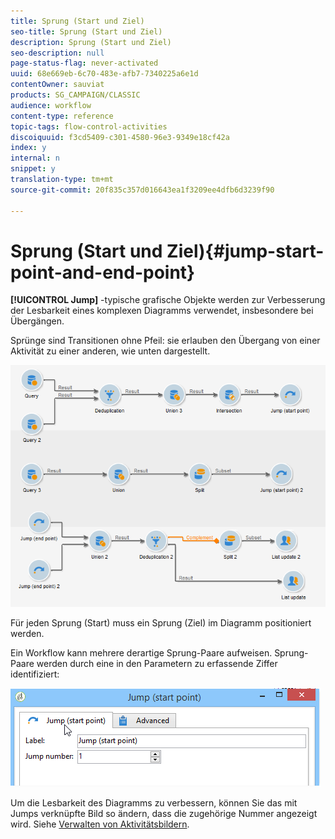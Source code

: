 ```yaml
---
title: Sprung (Start und Ziel)
seo-title: Sprung (Start und Ziel)
description: Sprung (Start und Ziel)
seo-description: null
page-status-flag: never-activated
uuid: 68e669eb-6c70-483e-afb7-7340225a6e1d
contentOwner: sauviat
products: SG_CAMPAIGN/CLASSIC
audience: workflow
content-type: reference
topic-tags: flow-control-activities
discoiquuid: f3cd5409-c301-4580-96e3-9349e18cf42a
index: y
internal: n
snippet: y
translation-type: tm+mt
source-git-commit: 20f835c357d016643ea1f3209ee4dfb6d3239f90

---
```



# Sprung (Start und Ziel){#jump-start-point-and-end-point}

**[!UICONTROL Jump]** -typische grafische Objekte werden zur Verbesserung der Lesbarkeit eines komplexen Diagramms verwendet, insbesondere bei Übergängen.

Sprünge sind Transitionen ohne Pfeil: sie erlauben den Übergang von einer Aktivität zu einer anderen, wie unten dargestellt.

![](assets/s_user_segmentation_jump_sample.png)

Für jeden Sprung (Start) muss ein Sprung (Ziel) im Diagramm positioniert werden.

Ein Workflow kann mehrere derartige Sprung-Paare aufweisen. Sprung-Paare werden durch eine in den Parametern zu erfassende Ziffer identifiziert:

![](assets/s_user_segmentation_jump_in.png)

Um die Lesbarkeit des Diagramms zu verbessern, können Sie das mit Jumps verknüpfte Bild so ändern, dass die zugehörige Nummer angezeigt wird. Siehe [Verwalten von Aktivitätsbildern](../../workflow/using/managing-activity-images.md).
